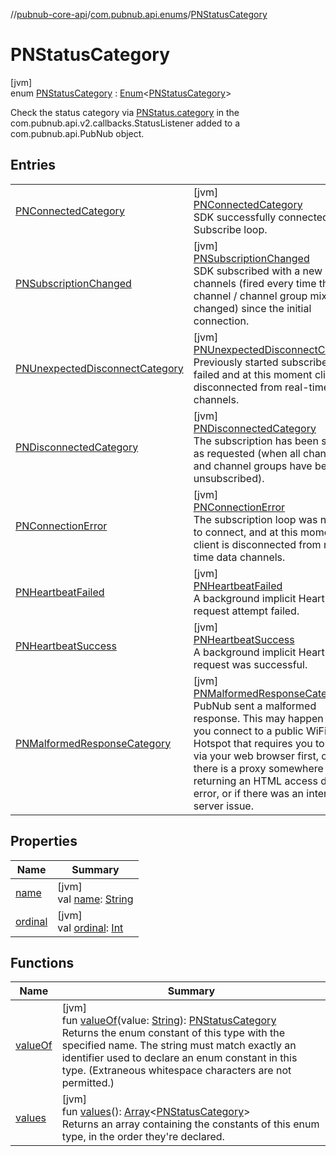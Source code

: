 //[pubnub-core-api](../../../index.md)/[com.pubnub.api.enums](../index.md)/[PNStatusCategory](index.md)

# PNStatusCategory

[jvm]\
enum [PNStatusCategory](index.md) : [Enum](https://kotlinlang.org/api/latest/jvm/stdlib/kotlin/-enum/index.html)&lt;[PNStatusCategory](index.md)&gt; 

Check the status category via [PNStatus.category](../../com.pubnub.api.models.consumer/-p-n-status/category.md) in the com.pubnub.api.v2.callbacks.StatusListener added to a com.pubnub.api.PubNub object.

## Entries

| | |
|---|---|
| [PNConnectedCategory](-p-n-connected-category/index.md) | [jvm]<br>[PNConnectedCategory](-p-n-connected-category/index.md)<br>SDK successfully connected the Subscribe loop. |
| [PNSubscriptionChanged](-p-n-subscription-changed/index.md) | [jvm]<br>[PNSubscriptionChanged](-p-n-subscription-changed/index.md)<br>SDK subscribed with a new mix of channels (fired every time the channel / channel group mix changed) since the initial connection. |
| [PNUnexpectedDisconnectCategory](-p-n-unexpected-disconnect-category/index.md) | [jvm]<br>[PNUnexpectedDisconnectCategory](-p-n-unexpected-disconnect-category/index.md)<br>Previously started subscribe loop failed and at this moment client is disconnected from real-time data channels. |
| [PNDisconnectedCategory](-p-n-disconnected-category/index.md) | [jvm]<br>[PNDisconnectedCategory](-p-n-disconnected-category/index.md)<br>The subscription has been stopped as requested (when all channels and channel groups have been unsubscribed). |
| [PNConnectionError](-p-n-connection-error/index.md) | [jvm]<br>[PNConnectionError](-p-n-connection-error/index.md)<br>The subscription loop was not able to connect, and at this moment the client is disconnected from real-time data channels. |
| [PNHeartbeatFailed](-p-n-heartbeat-failed/index.md) | [jvm]<br>[PNHeartbeatFailed](-p-n-heartbeat-failed/index.md)<br>A background implicit Heartbeat request attempt failed. |
| [PNHeartbeatSuccess](-p-n-heartbeat-success/index.md) | [jvm]<br>[PNHeartbeatSuccess](-p-n-heartbeat-success/index.md)<br>A background implicit Heartbeat request was successful. |
| [PNMalformedResponseCategory](-p-n-malformed-response-category/index.md) | [jvm]<br>[PNMalformedResponseCategory](-p-n-malformed-response-category/index.md)<br>PubNub sent a malformed response. This may happen when you connect to a public WiFi Hotspot that requires you to auth via your web browser first, or if there is a proxy somewhere returning an HTML access denied error, or if there was an intermittent server issue. |

## Properties

| Name | Summary |
|---|---|
| [name](../../com.pubnub.api.retry/-retryable-endpoint-group/-a-c-c-e-s-s_-m-a-n-a-g-e-r/index.md#-372974862%2FProperties%2F1454713420) | [jvm]<br>val [name](../../com.pubnub.api.retry/-retryable-endpoint-group/-a-c-c-e-s-s_-m-a-n-a-g-e-r/index.md#-372974862%2FProperties%2F1454713420): [String](https://kotlinlang.org/api/latest/jvm/stdlib/kotlin/-string/index.html) |
| [ordinal](../../com.pubnub.api.retry/-retryable-endpoint-group/-a-c-c-e-s-s_-m-a-n-a-g-e-r/index.md#-739389684%2FProperties%2F1454713420) | [jvm]<br>val [ordinal](../../com.pubnub.api.retry/-retryable-endpoint-group/-a-c-c-e-s-s_-m-a-n-a-g-e-r/index.md#-739389684%2FProperties%2F1454713420): [Int](https://kotlinlang.org/api/latest/jvm/stdlib/kotlin/-int/index.html) |

## Functions

| Name | Summary |
|---|---|
| [valueOf](value-of.md) | [jvm]<br>fun [valueOf](value-of.md)(value: [String](https://kotlinlang.org/api/latest/jvm/stdlib/kotlin/-string/index.html)): [PNStatusCategory](index.md)<br>Returns the enum constant of this type with the specified name. The string must match exactly an identifier used to declare an enum constant in this type. (Extraneous whitespace characters are not permitted.) |
| [values](values.md) | [jvm]<br>fun [values](values.md)(): [Array](https://kotlinlang.org/api/latest/jvm/stdlib/kotlin/-array/index.html)&lt;[PNStatusCategory](index.md)&gt;<br>Returns an array containing the constants of this enum type, in the order they're declared. |
